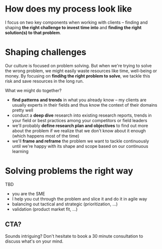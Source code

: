 # How does my process look like
I focus on two key components when working with clients – finding and shaping **the right challenge to invest time into** and **finding the right solution(s) to that problem**.

# Shaping challenges
Our culture is focused on problem solving. But when we're trying to solve the wrong problem, we might easily waste resources like time, well-being or money. By focusing on **findihg the right problem to solve**, we tackle this risk and save resources in the long run.

What we might do together?
- **find patterns and trends** in what you already know – my clients are usually experts in their fields and thus know the context of their domains pretty well
- conduct a **deep dive** research into existing research reports, trends in your field or best practices among your competitors or field leaders
- we'll probably **define research plan and objectives** to find out more about the problem if we realize that we don't know about it enough (which happens most of the time)
- we'll **frame and reframe** the problem we want to tackle continuously until we're happy with its shape and scope based on our continuous learning

# Solving problems the right way
TBD
- you are the SME
- I help you cut through the problem and slice it and do it in agile way
- balancing out tactical and strategic (prioritization, ...)
- validation (product market fit, ...)

## CTA?
Sounds intriguing? Don't hesitate to book a 30 minute consultation to discuss what's on your mind.